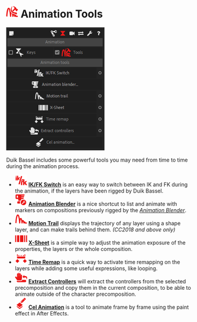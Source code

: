 # ![Animation Tool Icon](img/duik-icons/animtools-icon-r.png) Animation Tools

![animation tool panel](img\duik-screenshots\S-Animation\S-Animation-Tools\Animation-tool.PNG)

Duik Bassel includes some powerful tools you may need from time to time during the animation process.

- ![Ik Fk switch Icon](img/duik-icons/ikfk-icon-r.png) **[IK/FK Switch](ik-fk-switch.md)** is an easy way to switch between IK and FK during the animation, if the layers have been rigged by Duik Bassel.
- ![Blender Icon](img/duik-icons/animblender-icon-r.png) **[Animation Blender](animation-blender.md)** is a nice shortcut to list and animate with markers on compositions previously rigged by the *[Animation Blender](animation-blender-setup.md)*.
- ![motion trail Icon](img/duik-icons/motiontrail-icon-r.png) **[Motion Trail](motion-trail.md)** displays the trajectory of any layer using a shape layer, and can make trails behind them. _(CC2018 and above only)_
- ![x sheet Icon](img/duik-icons/xsheet-icon-r.png) **[X-Sheet](x-sheet.md)** is a simple way to adjust the animation exposure of the properties, the layers or the whole composition.
- ![time remap Icon](img/duik-icons/timeremap-icon-r.png) **[Time Remap](time-remap.md)** is a quick way to activate time remapping on the layers while adding some useful expressions, like looping.
- ![extract controller Icon](img/duik-icons/extractcontrollers-icon-r.png) **[Extract Controllers](../Controller-Tools/#extract-controllers)** will extract the controllers from the selected precomposition and copy them in the current composition, to be able to animate outside of the character precomposition.
- ![cel anim Icon](img/duik-icons/cel-icon-r.png) **[Cel Animation](cel-animation.md)** is a tool to animate frame by frame using the paint effect in After Effects.
